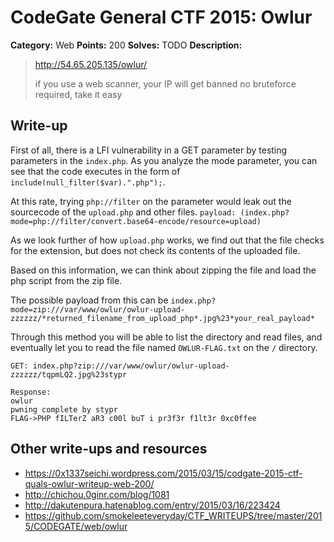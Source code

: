 # CodeGate General CTF 2015: Owlur

**Category:** Web
**Points:** 200
**Solves:** TODO
**Description:** 

> http://54.65.205.135/owlur/
> 
> if you use a web scanner, your IP will get banned
> no bruteforce required, take it easy

## Write-up

First of all, there is a LFI vulnerability in a GET parameter by testing parameters in the `index.php`.
As you analyze the mode parameter, you can see that the code executes in the form of `include(null_filter($var).".php");`.

At this rate, trying `php://filter` on the parameter would leak out the sourcecode of the `upload.php` and other files.
`payload: (index.php?mode=php://filter/convert.base64-encode/resource=upload)`

As we look further of how `upload.php` works,
we find out that the file checks for the extension, but does not check its contents of the uploaded file.

Based on this information, we can think about zipping the file and load the php script from the zip file.

The possible payload from this can be `index.php?mode=zip:///var/www/owlur/owlur-upload-zzzzzz/*returned_filename_from_upload_php*.jpg%23*your_real_payload*`

Through this method you will be able to list the directory and read files, and eventually let you to read the file named `OWLUR-FLAG.txt` on the `/` directory.

```
GET: index.php?zip:///var/www/owlur/owlur-upload-zzzzzz/tqpmLQ2.jpg%23stypr

Response:
owlur
pwning complete by stypr
FLAG->PHP fILTerZ aR3 c00l buT i pr3f3r f1lt3r 0xc0ffee
```


## Other write-ups and resources

* <https://0x1337seichi.wordpress.com/2015/03/15/codgate-2015-ctf-quals-owlur-writeup-web-200/>
* <http://chichou.0ginr.com/blog/1081>
* <http://dakutenpura.hatenablog.com/entry/2015/03/16/223424>
* <https://github.com/smokeleeteveryday/CTF_WRITEUPS/tree/master/2015/CODEGATE/web/owlur>